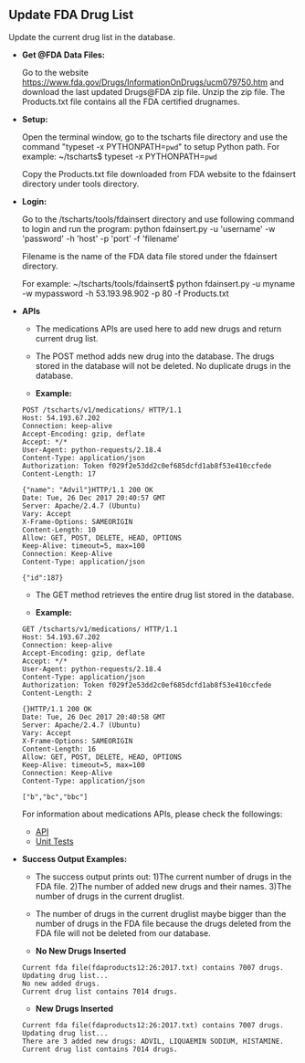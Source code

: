    **Update FDA Drug List**
----
  Update the current drug list in the database.

* **Get @FDA Data Files:**

  Go to the website https://www.fda.gov/Drugs/InformationOnDrugs/ucm079750.htm and download the last updated Drugs@FDA zip file. 
  Unzip the zip file. The Products.txt file contains all the FDA certified drugnames. 

* **Setup:**

  Open the terminal window, go to the tscharts file directory and use the command "typeset -x PYTHONPATH=`pwd`" to setup Python path.
  For example: ~/tscharts$ typeset -x PYTHONPATH=`pwd` 

  Copy the Products.txt file downloaded from FDA website to the fdainsert directory under tools directory.

* **Login:**
  
  Go to the /tscharts/tools/fdainsert directory and use following command to login and run the program: python fdainsert.py -u 'username' -w 'password' -h 'host' -p 'port' -f 'filename'

  Filename is the name of the FDA data file stored under the fdainsert directory.

  For example: ~/tscharts/tools/fdainsert$ python fdainsert.py -u myname -w mypassword -h 53.193.98.902 -p 80 -f Products.txt
  
*  **APIs**
   
   * The medications APIs are used here to add new drugs and return current drug list.

   * The POST method adds new drug into the database. The drugs stored in the database will not be deleted. No duplicate drugs in the database.

   * **Example:**
   ```
   POST /tscharts/v1/medications/ HTTP/1.1
   Host: 54.193.67.202
   Connection: keep-alive
   Accept-Encoding: gzip, deflate
   Accept: */*
   User-Agent: python-requests/2.18.4
   Content-Type: application/json
   Authorization: Token f029f2e53dd2c0ef685dcfd1ab8f53e410ccfede
   Content-Length: 17

   {"name": "Advil"}HTTP/1.1 200 OK
   Date: Tue, 26 Dec 2017 20:40:57 GMT
   Server: Apache/2.4.7 (Ubuntu)
   Vary: Accept
   X-Frame-Options: SAMEORIGIN
   Content-Length: 10
   Allow: GET, POST, DELETE, HEAD, OPTIONS
   Keep-Alive: timeout=5, max=100
   Connection: Keep-Alive
   Content-Type: application/json

   {"id":187}
   ```
   * The GET method retrieves the entire drug list stored in the database. 

   * **Example:**
   ```
   GET /tscharts/v1/medications/ HTTP/1.1
   Host: 54.193.67.202
   Connection: keep-alive
   Accept-Encoding: gzip, deflate
   Accept: */*
   User-Agent: python-requests/2.18.4
   Content-Type: application/json
   Authorization: Token f029f2e53dd2c0ef685dcfd1ab8f53e410ccfede
   Content-Length: 2

   {}HTTP/1.1 200 OK
   Date: Tue, 26 Dec 2017 20:40:58 GMT
   Server: Apache/2.4.7 (Ubuntu)
   Vary: Accept
   X-Frame-Options: SAMEORIGIN
   Content-Length: 16
   Allow: GET, POST, DELETE, HEAD, OPTIONS
   Keep-Alive: timeout=5, max=100
   Connection: Keep-Alive
   Content-Type: application/json

   ["b","bc","bbc"]
   ```
   For information about medications APIs, please check the followings:
   * [API](../master/medications/README.md)
   * [Unit Tests](../master/test/medications/medications.py)

* **Success Output Examples:**

  * The success output prints out:
    1)The current number of drugs in the FDA file. 
    2)The number of added new drugs and their names.
    3)The number of drugs in the current druglist.

  * The number of drugs in the current druglist maybe bigger than the number of drugs in the FDA file because the drugs deleted from the FDA file will not be deleted from our database.

  * **No New Drugs Inserted** 
  ```
  Current fda file(fdaproducts12:26:2017.txt) contains 7007 drugs.
  Updating drug list...
  No new added drugs.
  Current drug list contains 7014 drugs.
  ```
  * **New Drugs Inserted**
  ```
  Current fda file(fdaproducts12:26:2017.txt) contains 7007 drugs.
  Updating drug list...
  There are 3 added new drugs: ADVIL, LIQUAEMIN SODIUM, HISTAMINE.
  Current drug list contains 7014 drugs. 
  ```
